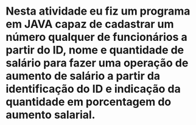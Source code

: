 # Nesta atividade eu fiz um programa em JAVA capaz de cadastrar um número qualquer de funcionários a partir do ID, nome e quantidade de salário para fazer uma operação de aumento de salário a partir da identificação do ID e indicação da quantidade em porcentagem do aumento salarial.
